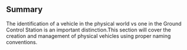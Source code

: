 ## Summary
The identification of a vehicle in the physical world vs one in the Ground Control Station is an important distinction.This section will cover the creation and management of physical vehicles using proper naming conventions. 